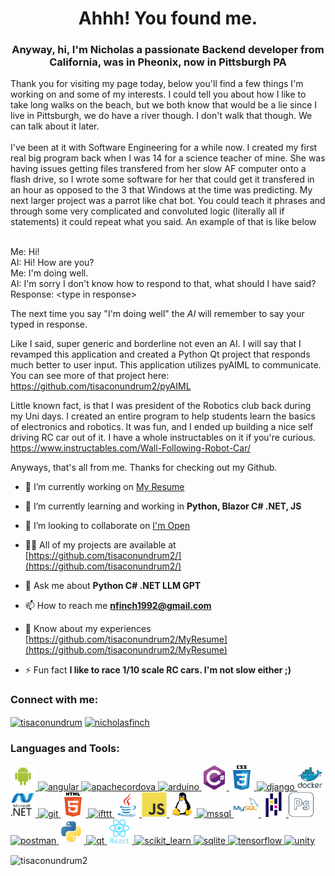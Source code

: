 <h1 align="center">Ahhh! You found me.</h1>
<h3 align="center">Anyway, hi, I'm Nicholas a passionate Backend developer from California, was in Pheonix, now in Pittsburgh PA</h3>
<body>
Thank you for visiting my page today, below you'll find a few things I'm working on and some of my interests. I could tell you about how I like to take long walks on the beach, but we both know that would be a lie since I live in Pittsburgh, we do have a river though. I don't walk that though. We can talk about it later.
<br><br>I've been at it with Software Engineering for a while now. I created my first real big program back when I was 14 for a science teacher of mine. She was having issues getting files transfered from her slow AF computer onto a flash drive, so I wrote some software for her that could get it transfered in an hour as opposed to the 3 that Windows at the time was predicting. My next larger project was a parrot like chat bot. You could teach it phrases and through some very complicated and convoluted logic (literally all if statements) it could repeat what you said. An example of that is like below<br><br>

Me: Hi!<br>
AI: Hi! How are you?<br>
Me: I'm doing well.<br>
AI: I'm sorry I don't know how to respond to that, what should I have said?<br>
Response: \<type in response\>

The next time you say "I'm doing well" the *AI* will remember to say your typed in response.

Like I said, super generic and borderline not even an AI. I will say that I revamped this application and created a Python Qt project that responds much better to user input. This application utilizes pyAIML to communicate. You can see more of that project here: https://github.com/tisaconundrum2/pyAIML

Little known fact, is that I was president of the Robotics club back during my Uni days. I created an entire program to help students learn the basics of electronics and robotics. It was fun, and I ended up building a nice self driving RC car out of it. I have a whole instructables on it if you're curious. https://www.instructables.com/Wall-Following-Robot-Car/

Anyways, that's all from me. Thanks for checking out my Github.
</body>

- 🔭 I’m currently working on [My Resume](https://tisaconundrum2.github.io/MyResume/)

- 🌱 I’m currently learning and working in **Python, Blazor C# .NET, JS**

- 👯 I’m looking to collaborate on [I'm Open]()

- 👨‍💻 All of my projects are available at [https://github.com/tisaconundrum2/](https://github.com/tisaconundrum2/)

- 💬 Ask me about **Python C# .NET LLM GPT**

- 📫 How to reach me **nfinch1992@gmail.com**

- 📄 Know about my experiences [https://github.com/tisaconundrum2/MyResume](https://github.com/tisaconundrum2/MyResume)

- ⚡ Fun fact **I like to race 1/10 scale RC cars. I'm not slow either ;)**

<h3 align="left">Connect with me:</h3>
<p align="left">
<a href="https://twitter.com/tisaconundrum" target="blank"><img align="center" src="https://raw.githubusercontent.com/rahuldkjain/github-profile-readme-generator/master/src/images/icons/Social/twitter.svg" alt="tisaconundrum" height="30" width="40" /></a>
<a href="https://linkedin.com/in/nicholasfinch" target="blank"><img align="center" src="https://raw.githubusercontent.com/rahuldkjain/github-profile-readme-generator/master/src/images/icons/Social/linked-in-alt.svg" alt="nicholasfinch" height="30" width="40" /></a>
</p>

<h3 align="left">Languages and Tools:</h3>
<p align="left"> <a href="https://developer.android.com" target="_blank" rel="noreferrer"> <img src="https://raw.githubusercontent.com/devicons/devicon/master/icons/android/android-original-wordmark.svg" alt="android" width="40" height="40"/> </a> <a href="https://angular.io" target="_blank" rel="noreferrer"> <img src="https://angular.io/assets/images/logos/angular/angular.svg" alt="angular" width="40" height="40"/> </a> <a href="https://cordova.apache.org/" target="_blank" rel="noreferrer"> <img src="https://www.vectorlogo.zone/logos/apache_cordova/apache_cordova-icon.svg" alt="apachecordova" width="40" height="40"/> </a> <a href="https://www.arduino.cc/" target="_blank" rel="noreferrer"> <img src="https://cdn.worldvectorlogo.com/logos/arduino-1.svg" alt="arduino" width="40" height="40"/> </a> <a href="https://www.w3schools.com/cs/" target="_blank" rel="noreferrer"> <img src="https://raw.githubusercontent.com/devicons/devicon/master/icons/csharp/csharp-original.svg" alt="csharp" width="40" height="40"/> </a> <a href="https://www.w3schools.com/css/" target="_blank" rel="noreferrer"> <img src="https://raw.githubusercontent.com/devicons/devicon/master/icons/css3/css3-original-wordmark.svg" alt="css3" width="40" height="40"/> </a> <a href="https://www.djangoproject.com/" target="_blank" rel="noreferrer"> <img src="https://cdn.worldvectorlogo.com/logos/django.svg" alt="django" width="40" height="40"/> </a> <a href="https://www.docker.com/" target="_blank" rel="noreferrer"> <img src="https://raw.githubusercontent.com/devicons/devicon/master/icons/docker/docker-original-wordmark.svg" alt="docker" width="40" height="40"/> </a> <a href="https://dotnet.microsoft.com/" target="_blank" rel="noreferrer"> <img src="https://raw.githubusercontent.com/devicons/devicon/master/icons/dot-net/dot-net-original-wordmark.svg" alt="dotnet" width="40" height="40"/> </a> <a href="https://git-scm.com/" target="_blank" rel="noreferrer"> <img src="https://www.vectorlogo.zone/logos/git-scm/git-scm-icon.svg" alt="git" width="40" height="40"/> </a> <a href="https://www.w3.org/html/" target="_blank" rel="noreferrer"> <img src="https://raw.githubusercontent.com/devicons/devicon/master/icons/html5/html5-original-wordmark.svg" alt="html5" width="40" height="40"/> </a> <a href="https://ifttt.com/" target="_blank" rel="noreferrer"> <img src="https://www.vectorlogo.zone/logos/ifttt/ifttt-ar21.svg" alt="ifttt" width="40" height="40"/> </a> <a href="https://www.java.com" target="_blank" rel="noreferrer"> <img src="https://raw.githubusercontent.com/devicons/devicon/master/icons/java/java-original.svg" alt="java" width="40" height="40"/> </a> <a href="https://developer.mozilla.org/en-US/docs/Web/JavaScript" target="_blank" rel="noreferrer"> <img src="https://raw.githubusercontent.com/devicons/devicon/master/icons/javascript/javascript-original.svg" alt="javascript" width="40" height="40"/> </a> <a href="https://www.linux.org/" target="_blank" rel="noreferrer"> <img src="https://raw.githubusercontent.com/devicons/devicon/master/icons/linux/linux-original.svg" alt="linux" width="40" height="40"/> </a> <a href="https://www.microsoft.com/en-us/sql-server" target="_blank" rel="noreferrer"> <img src="https://www.svgrepo.com/show/303229/microsoft-sql-server-logo.svg" alt="mssql" width="40" height="40"/> </a> <a href="https://www.mysql.com/" target="_blank" rel="noreferrer"> <img src="https://raw.githubusercontent.com/devicons/devicon/master/icons/mysql/mysql-original-wordmark.svg" alt="mysql" width="40" height="40"/> </a> <a href="https://pandas.pydata.org/" target="_blank" rel="noreferrer"> <img src="https://raw.githubusercontent.com/devicons/devicon/2ae2a900d2f041da66e950e4d48052658d850630/icons/pandas/pandas-original.svg" alt="pandas" width="40" height="40"/> </a> <a href="https://www.photoshop.com/en" target="_blank" rel="noreferrer"> <img src="https://raw.githubusercontent.com/devicons/devicon/master/icons/photoshop/photoshop-line.svg" alt="photoshop" width="40" height="40"/> </a> <a href="https://postman.com" target="_blank" rel="noreferrer"> <img src="https://www.vectorlogo.zone/logos/getpostman/getpostman-icon.svg" alt="postman" width="40" height="40"/> </a> <a href="https://www.python.org" target="_blank" rel="noreferrer"> <img src="https://raw.githubusercontent.com/devicons/devicon/master/icons/python/python-original.svg" alt="python" width="40" height="40"/> </a> <a href="https://www.qt.io/" target="_blank" rel="noreferrer"> <img src="https://upload.wikimedia.org/wikipedia/commons/0/0b/Qt_logo_2016.svg" alt="qt" width="40" height="40"/> </a> <a href="https://reactjs.org/" target="_blank" rel="noreferrer"> <img src="https://raw.githubusercontent.com/devicons/devicon/master/icons/react/react-original-wordmark.svg" alt="react" width="40" height="40"/> </a> <a href="https://scikit-learn.org/" target="_blank" rel="noreferrer"> <img src="https://upload.wikimedia.org/wikipedia/commons/0/05/Scikit_learn_logo_small.svg" alt="scikit_learn" width="40" height="40"/> </a> <a href="https://www.sqlite.org/" target="_blank" rel="noreferrer"> <img src="https://www.vectorlogo.zone/logos/sqlite/sqlite-icon.svg" alt="sqlite" width="40" height="40"/> </a> <a href="https://www.tensorflow.org" target="_blank" rel="noreferrer"> <img src="https://www.vectorlogo.zone/logos/tensorflow/tensorflow-icon.svg" alt="tensorflow" width="40" height="40"/> </a> <a href="https://unity.com/" target="_blank" rel="noreferrer"> <img src="https://www.vectorlogo.zone/logos/unity3d/unity3d-icon.svg" alt="unity" width="40" height="40"/> </a> </p>

<p><img align="center" src="https://github-readme-stats.vercel.app/api/top-langs?username=tisaconundrum2&show_icons=true&locale=en&layout=compact" alt="tisaconundrum2" /></p>

